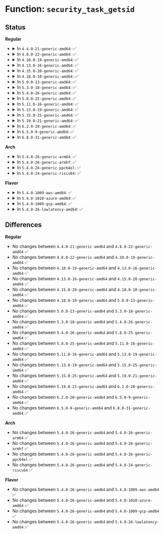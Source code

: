 # Function: <code>security_task_getsid</code>

## Status
<b>Regular</b>
<ul>
<li>
<details>
<summary>In <code>4.4.0-21-generic-amd64</code>: ✅</summary>

```c
int security_task_getsid(struct task_struct * p)
```

```json
{
  "name": "security_task_getsid",
  "collision_type": "Unique Global",
  "inline_type": "No",
  "funcs": [
    {
      "addr": 18446744071582246224,
      "name": "security_task_getsid",
      "external": true,
      "loc": "security/security.c:939",
      "file": "security/security.c",
      "inline": "seen, unknown",
      "caller_inline": [],
      "caller_func": [
        "kernel/sys.c:SyS_getsid"
      ]
    }
  ],
  "symbols": [
    {
      "addr": 18446744071582246224,
      "name": "security_task_getsid",
      "section": ".text",
      "bind": "STB_GLOBAL",
      "size": 67
    }
  ]
}
```
</details>
</li>
<li>
<details>
<summary>In <code>4.8.0-22-generic-amd64</code>: ✅</summary>

```c
int security_task_getsid(struct task_struct * p)
```

```json
{
  "name": "security_task_getsid",
  "collision_type": "Unique Global",
  "inline_type": "No",
  "funcs": [
    {
      "addr": 18446744071582464864,
      "name": "security_task_getsid",
      "external": true,
      "loc": "security/security.c:963",
      "file": "security/security.c",
      "inline": "seen, unknown",
      "caller_inline": [],
      "caller_func": [
        "kernel/sys.c:SyS_getsid"
      ]
    }
  ],
  "symbols": [
    {
      "addr": 18446744071582464864,
      "name": "security_task_getsid",
      "section": ".text",
      "bind": "STB_GLOBAL",
      "size": 67
    }
  ]
}
```
</details>
</li>
<li>
<details>
<summary>In <code>4.10.0-19-generic-amd64</code>: ✅</summary>

```c
int security_task_getsid(struct task_struct * p)
```

```json
{
  "name": "security_task_getsid",
  "collision_type": "Unique Global",
  "inline_type": "No",
  "funcs": [
    {
      "addr": 18446744071582557328,
      "name": "security_task_getsid",
      "external": true,
      "loc": "security/security.c:984",
      "file": "security/security.c",
      "inline": "seen, unknown",
      "caller_inline": [],
      "caller_func": [
        "kernel/sys.c:SyS_getsid"
      ]
    }
  ],
  "symbols": [
    {
      "addr": 18446744071582557328,
      "name": "security_task_getsid",
      "section": ".text",
      "bind": "STB_GLOBAL",
      "size": 67
    }
  ]
}
```
</details>
</li>
<li>
<details>
<summary>In <code>4.13.0-16-generic-amd64</code>: ✅</summary>

```c
int security_task_getsid(struct task_struct * p)
```

```json
{
  "name": "security_task_getsid",
  "collision_type": "Unique Global",
  "inline_type": "No",
  "funcs": [
    {
      "addr": 18446744071582644608,
      "name": "security_task_getsid",
      "external": true,
      "loc": "security/security.c:1621",
      "file": "security/security.c",
      "inline": "seen, unknown",
      "caller_inline": [],
      "caller_func": [
        "kernel/sys.c:SyS_getsid"
      ]
    }
  ],
  "symbols": [
    {
      "addr": 18446744071582644608,
      "name": "security_task_getsid",
      "section": ".text",
      "bind": "STB_GLOBAL",
      "size": 67
    }
  ]
}
```
</details>
</li>
<li>
<details>
<summary>In <code>4.15.0-20-generic-amd64</code>: ✅</summary>

```c
int security_task_getsid(struct task_struct * p)
```

```json
{
  "name": "security_task_getsid",
  "collision_type": "Unique Global",
  "inline_type": "No",
  "funcs": [
    {
      "addr": 18446744071582799232,
      "name": "security_task_getsid",
      "external": true,
      "loc": "security/security.c:1583",
      "file": "security/security.c",
      "inline": "seen, unknown",
      "caller_inline": [],
      "caller_func": [
        "kernel/sys.c:SyS_getsid"
      ]
    }
  ],
  "symbols": [
    {
      "addr": 18446744071582799232,
      "name": "security_task_getsid",
      "section": ".text",
      "bind": "STB_GLOBAL",
      "size": 73
    }
  ]
}
```
</details>
</li>
<li>
<details>
<summary>In <code>4.18.0-10-generic-amd64</code>: ✅</summary>

```c
int security_task_getsid(struct task_struct * p)
```

```json
{
  "name": "security_task_getsid",
  "collision_type": "Unique Global",
  "inline_type": "No",
  "funcs": [
    {
      "addr": 18446744071582995984,
      "name": "security_task_getsid",
      "external": true,
      "loc": "security/security.c:1087",
      "file": "security/security.c",
      "inline": "seen, unknown",
      "caller_inline": [],
      "caller_func": [
        "kernel/sys.c:__ia32_sys_getsid",
        "kernel/sys.c:__x64_sys_getsid"
      ]
    }
  ],
  "symbols": [
    {
      "addr": 18446744071582995984,
      "name": "security_task_getsid",
      "section": ".text",
      "bind": "STB_GLOBAL",
      "size": 58
    }
  ]
}
```
</details>
</li>
<li>
<details>
<summary>In <code>5.0.0-13-generic-amd64</code>: ✅</summary>

```c
int security_task_getsid(struct task_struct * p)
```

```json
{
  "name": "security_task_getsid",
  "collision_type": "Unique Global",
  "inline_type": "No",
  "funcs": [
    {
      "addr": 18446744071583108160,
      "name": "security_task_getsid",
      "external": true,
      "loc": "security/security.c:1695",
      "file": "security/security.c",
      "inline": "seen, unknown",
      "caller_inline": [],
      "caller_func": [
        "kernel/sys.c:__ia32_sys_getsid",
        "kernel/sys.c:__x64_sys_getsid"
      ]
    }
  ],
  "symbols": [
    {
      "addr": 18446744071583108160,
      "name": "security_task_getsid",
      "section": ".text",
      "bind": "STB_GLOBAL",
      "size": 58
    }
  ]
}
```
</details>
</li>
<li>
<details>
<summary>In <code>5.3.0-18-generic-amd64</code>: ✅</summary>

```c
int security_task_getsid(struct task_struct * p)
```

```json
{
  "name": "security_task_getsid",
  "collision_type": "Unique Global",
  "inline_type": "No",
  "funcs": [
    {
      "addr": 18446744071583294480,
      "name": "security_task_getsid",
      "external": true,
      "loc": "security/security.c:1714",
      "file": "security/security.c",
      "inline": "seen, unknown",
      "caller_inline": [],
      "caller_func": [
        "kernel/sys.c:__ia32_sys_getsid",
        "kernel/sys.c:__x64_sys_getsid"
      ]
    }
  ],
  "symbols": [
    {
      "addr": 18446744071583294480,
      "name": "security_task_getsid",
      "section": ".text",
      "bind": "STB_GLOBAL",
      "size": 65
    }
  ]
}
```
</details>
</li>
<li>
<details>
<summary>In <code>5.4.0-26-generic-amd64</code>: ✅</summary>

```c
int security_task_getsid(struct task_struct * p)
```

```json
{
  "name": "security_task_getsid",
  "collision_type": "Unique Global",
  "inline_type": "No",
  "funcs": [
    {
      "addr": 18446744071583399552,
      "name": "security_task_getsid",
      "external": true,
      "loc": "security/security.c:1753",
      "file": "security/security.c",
      "inline": "seen, unknown",
      "caller_inline": [],
      "caller_func": [
        "kernel/sys.c:__ia32_sys_getsid",
        "kernel/sys.c:__x64_sys_getsid"
      ]
    }
  ],
  "symbols": [
    {
      "addr": 18446744071583399552,
      "name": "security_task_getsid",
      "section": ".text",
      "bind": "STB_GLOBAL",
      "size": 58
    }
  ]
}
```
</details>
</li>
<li>
<details>
<summary>In <code>5.8.0-25-generic-amd64</code>: ✅</summary>

```c
int security_task_getsid(struct task_struct * p)
```

```json
{
  "name": "security_task_getsid",
  "collision_type": "Unique Global",
  "inline_type": "No",
  "funcs": [
    {
      "addr": 18446744071583739152,
      "name": "security_task_getsid",
      "external": true,
      "loc": "security/security.c:1943",
      "file": "security/security.c",
      "inline": "seen, unknown",
      "caller_inline": [],
      "caller_func": [
        "kernel/sys.c:__ia32_sys_getsid",
        "kernel/sys.c:__x64_sys_getsid"
      ]
    }
  ],
  "symbols": [
    {
      "addr": 18446744071583739152,
      "name": "security_task_getsid",
      "section": ".text",
      "bind": "STB_GLOBAL",
      "size": 58
    }
  ]
}
```
</details>
</li>
<li>
<details>
<summary>In <code>5.11.0-16-generic-amd64</code>: ✅</summary>

```c
int security_task_getsid(struct task_struct * p)
```

```json
{
  "name": "security_task_getsid",
  "collision_type": "Unique Global",
  "inline_type": "No",
  "funcs": [
    {
      "addr": 18446744071583859472,
      "name": "security_task_getsid",
      "external": true,
      "loc": "security/security.c:1960",
      "file": "security/security.c",
      "inline": "seen, unknown",
      "caller_inline": [],
      "caller_func": [
        "kernel/sys.c:__ia32_sys_getsid",
        "kernel/sys.c:__x64_sys_getsid"
      ]
    }
  ],
  "symbols": [
    {
      "addr": 18446744071583859472,
      "name": "security_task_getsid",
      "section": ".text",
      "bind": "STB_GLOBAL",
      "size": 58
    }
  ]
}
```
</details>
</li>
<li>
<details>
<summary>In <code>5.13.0-19-generic-amd64</code>: ✅</summary>

```c
int security_task_getsid(struct task_struct * p)
```

```json
{
  "name": "security_task_getsid",
  "collision_type": "Unique Global",
  "inline_type": "No",
  "funcs": [
    {
      "addr": 18446744071583885648,
      "name": "security_task_getsid",
      "external": true,
      "loc": "security/security.c:2010",
      "file": "security/security.c",
      "inline": "seen, unknown",
      "caller_inline": [],
      "caller_func": [
        "kernel/sys.c:__ia32_sys_getsid",
        "kernel/sys.c:__x64_sys_getsid"
      ]
    }
  ],
  "symbols": [
    {
      "addr": 18446744071583885648,
      "name": "security_task_getsid",
      "section": ".text",
      "bind": "STB_GLOBAL",
      "size": 58
    }
  ]
}
```
</details>
</li>
<li>
<details>
<summary>In <code>5.15.0-25-generic-amd64</code>: ✅</summary>

```c
int security_task_getsid(struct task_struct * p)
```

```json
{
  "name": "security_task_getsid",
  "collision_type": "Unique Global",
  "inline_type": "No",
  "funcs": [
    {
      "addr": 18446744071584249360,
      "name": "security_task_getsid",
      "external": true,
      "loc": "security/security.c:2018",
      "file": "security/security.c",
      "inline": "seen, unknown",
      "caller_inline": [],
      "caller_func": [
        "kernel/sys.c:__ia32_sys_getsid",
        "kernel/sys.c:__x64_sys_getsid"
      ]
    }
  ],
  "symbols": [
    {
      "addr": 18446744071584249360,
      "name": "security_task_getsid",
      "section": ".text",
      "bind": "STB_GLOBAL",
      "size": 58
    }
  ]
}
```
</details>
</li>
<li>
<details>
<summary>In <code>5.19.0-21-generic-amd64</code>: ✅</summary>

```c
int security_task_getsid(struct task_struct * p)
```

```json
{
  "name": "security_task_getsid",
  "collision_type": "Unique Global",
  "inline_type": "No",
  "funcs": [
    {
      "addr": 18446744071584859184,
      "name": "security_task_getsid",
      "external": true,
      "loc": "security/security.c:2023",
      "file": "security/security.c",
      "inline": "seen, unknown",
      "caller_inline": [],
      "caller_func": [
        "kernel/sys.c:__ia32_sys_getsid",
        "kernel/sys.c:__x64_sys_getsid"
      ]
    }
  ],
  "symbols": [
    {
      "addr": 18446744071584859184,
      "name": "security_task_getsid",
      "section": ".text",
      "bind": "STB_GLOBAL",
      "size": 77
    }
  ]
}
```
</details>
</li>
<li>
<details>
<summary>In <code>6.2.0-20-generic-amd64</code>: ✅</summary>

```c
int security_task_getsid(struct task_struct * p)
```

```json
{
  "name": "security_task_getsid",
  "collision_type": "Unique Global",
  "inline_type": "No",
  "funcs": [
    {
      "addr": 18446744071585563696,
      "name": "security_task_getsid",
      "external": true,
      "loc": "security/security.c:2075",
      "file": "security/security.c",
      "inline": "seen, unknown",
      "caller_inline": [],
      "caller_func": [
        "kernel/sys.c:__ia32_sys_getsid",
        "kernel/sys.c:__x64_sys_getsid"
      ]
    }
  ],
  "symbols": [
    {
      "addr": 18446744071585563696,
      "name": "security_task_getsid",
      "section": ".text",
      "bind": "STB_GLOBAL",
      "size": 77
    }
  ]
}
```
</details>
</li>
<li>
<details>
<summary>In <code>6.5.0-9-generic-amd64</code>: ✅</summary>

```c
int security_task_getsid(struct task_struct * p)
```

```json
{
  "name": "security_task_getsid",
  "collision_type": "Unique Global",
  "inline_type": "No",
  "funcs": [
    {
      "addr": 18446744071585794688,
      "name": "security_task_getsid",
      "external": true,
      "loc": "security/security.c:3376",
      "file": "security/security.c",
      "inline": "seen, unknown",
      "caller_inline": [],
      "caller_func": [
        "kernel/sys.c:__ia32_sys_getsid",
        "kernel/sys.c:__x64_sys_getsid"
      ]
    }
  ],
  "symbols": [
    {
      "addr": 18446744071585794688,
      "name": "security_task_getsid",
      "section": ".text",
      "bind": "STB_GLOBAL",
      "size": 77
    }
  ]
}
```
</details>
</li>
<li>
<details>
<summary>In <code>6.8.0-31-generic-amd64</code>: ✅</summary>

```c
int security_task_getsid(struct task_struct * p)
```

```json
{
  "name": "security_task_getsid",
  "collision_type": "Unique Global",
  "inline_type": "No",
  "funcs": [
    {
      "addr": 18446744071586042960,
      "name": "security_task_getsid",
      "external": true,
      "loc": "security/security.c:3448",
      "file": "security/security.c",
      "inline": "seen, unknown",
      "caller_inline": [],
      "caller_func": [
        "kernel/sys.c:__ia32_sys_getsid",
        "kernel/sys.c:__x64_sys_getsid"
      ]
    }
  ],
  "symbols": [
    {
      "addr": 18446744071586042960,
      "name": "security_task_getsid",
      "section": ".text",
      "bind": "STB_GLOBAL",
      "size": 77
    }
  ]
}
```
</details>
</li>
</ul>
<b>Arch</b>
<ul>
<li>
<details>
<summary>In <code>5.4.0-26-generic-arm64</code>: ✅</summary>

```c
int security_task_getsid(struct task_struct * p)
```

```json
{
  "name": "security_task_getsid",
  "collision_type": "Unique Global",
  "inline_type": "No",
  "funcs": [
    {
      "addr": 18446603336495152072,
      "name": "security_task_getsid",
      "external": true,
      "loc": "security/security.c:1753",
      "file": "security/security.c",
      "inline": "seen, unknown",
      "caller_inline": [],
      "caller_func": [
        "kernel/sys.c:__arm64_sys_getsid"
      ]
    }
  ],
  "symbols": [
    {
      "addr": 18446603336495152072,
      "name": "security_task_getsid",
      "section": ".text",
      "bind": "STB_GLOBAL",
      "size": 80
    }
  ]
}
```
</details>
</li>
<li>
<details>
<summary>In <code>5.4.0-26-generic-armhf</code>: ✅</summary>

```c
int security_task_getsid(struct task_struct * p)
```

```json
{
  "name": "security_task_getsid",
  "collision_type": "Unique Global",
  "inline_type": "No",
  "funcs": [
    {
      "addr": 3228539676,
      "name": "security_task_getsid",
      "external": true,
      "loc": "security/security.c:1753",
      "file": "security/security.c",
      "inline": "seen, unknown",
      "caller_inline": [],
      "caller_func": [
        "kernel/sys.c:__se_sys_getsid"
      ]
    }
  ],
  "symbols": [
    {
      "addr": 3228539676,
      "name": "security_task_getsid",
      "section": ".text",
      "bind": "STB_GLOBAL",
      "size": 84
    }
  ]
}
```
</details>
</li>
<li>
<details>
<summary>In <code>5.4.0-26-generic-ppc64el</code>: ✅</summary>

```c
int security_task_getsid(struct task_struct * p)
```

```json
{
  "name": "security_task_getsid",
  "collision_type": "Unique Global",
  "inline_type": "No",
  "funcs": [
    {
      "addr": 13835058055289078048,
      "name": "security_task_getsid",
      "external": true,
      "loc": "security/security.c:1753",
      "file": "security/security.c",
      "inline": "seen, unknown",
      "caller_inline": [],
      "caller_func": [
        "kernel/sys.c:__se_sys_getsid"
      ]
    }
  ],
  "symbols": [
    {
      "addr": 13835058055289078048,
      "name": "security_task_getsid",
      "section": ".text",
      "bind": "STB_GLOBAL",
      "size": 168
    }
  ]
}
```
</details>
</li>
<li>
<details>
<summary>In <code>5.4.0-24-generic-riscv64</code>: ✅</summary>

```c
int security_task_getsid(struct task_struct * p)
```

```json
{
  "name": "security_task_getsid",
  "collision_type": "Unique Global",
  "inline_type": "No",
  "funcs": [
    {
      "addr": 18446743936274399132,
      "name": "security_task_getsid",
      "external": true,
      "loc": "security/security.c:1753",
      "file": "security/security.c",
      "inline": "seen, unknown",
      "caller_inline": [],
      "caller_func": [
        "kernel/sys.c:__se_sys_getsid"
      ]
    }
  ],
  "symbols": [
    {
      "addr": 18446743936274399132,
      "name": "security_task_getsid",
      "section": ".text",
      "bind": "STB_GLOBAL",
      "size": 60
    }
  ]
}
```
</details>
</li>
</ul>
<b>Flavor</b>
<ul>
<li>
<details>
<summary>In <code>5.4.0-1009-aws-amd64</code>: ✅</summary>

```c
int security_task_getsid(struct task_struct * p)
```

```json
{
  "name": "security_task_getsid",
  "collision_type": "Unique Global",
  "inline_type": "No",
  "funcs": [
    {
      "addr": 18446744071583368288,
      "name": "security_task_getsid",
      "external": true,
      "loc": "security/security.c:1753",
      "file": "security/security.c",
      "inline": "seen, unknown",
      "caller_inline": [],
      "caller_func": [
        "kernel/sys.c:__ia32_sys_getsid",
        "kernel/sys.c:__x64_sys_getsid"
      ]
    }
  ],
  "symbols": [
    {
      "addr": 18446744071583368288,
      "name": "security_task_getsid",
      "section": ".text",
      "bind": "STB_GLOBAL",
      "size": 58
    }
  ]
}
```
</details>
</li>
<li>
<details>
<summary>In <code>5.4.0-1010-azure-amd64</code>: ✅</summary>

```c
int security_task_getsid(struct task_struct * p)
```

```json
{
  "name": "security_task_getsid",
  "collision_type": "Unique Global",
  "inline_type": "No",
  "funcs": [
    {
      "addr": 18446744071583305392,
      "name": "security_task_getsid",
      "external": true,
      "loc": "security/security.c:1753",
      "file": "security/security.c",
      "inline": "seen, unknown",
      "caller_inline": [],
      "caller_func": [
        "kernel/sys.c:__ia32_sys_getsid",
        "kernel/sys.c:__x64_sys_getsid"
      ]
    }
  ],
  "symbols": [
    {
      "addr": 18446744071583305392,
      "name": "security_task_getsid",
      "section": ".text",
      "bind": "STB_GLOBAL",
      "size": 58
    }
  ]
}
```
</details>
</li>
<li>
<details>
<summary>In <code>5.4.0-1009-gcp-amd64</code>: ✅</summary>

```c
int security_task_getsid(struct task_struct * p)
```

```json
{
  "name": "security_task_getsid",
  "collision_type": "Unique Global",
  "inline_type": "No",
  "funcs": [
    {
      "addr": 18446744071583352064,
      "name": "security_task_getsid",
      "external": true,
      "loc": "security/security.c:1753",
      "file": "security/security.c",
      "inline": "seen, unknown",
      "caller_inline": [],
      "caller_func": [
        "kernel/sys.c:__ia32_sys_getsid",
        "kernel/sys.c:__x64_sys_getsid"
      ]
    }
  ],
  "symbols": [
    {
      "addr": 18446744071583352064,
      "name": "security_task_getsid",
      "section": ".text",
      "bind": "STB_GLOBAL",
      "size": 58
    }
  ]
}
```
</details>
</li>
<li>
<details>
<summary>In <code>5.4.0-26-lowlatency-amd64</code>: ✅</summary>

```c
int security_task_getsid(struct task_struct * p)
```

```json
{
  "name": "security_task_getsid",
  "collision_type": "Unique Global",
  "inline_type": "No",
  "funcs": [
    {
      "addr": 18446744071583447248,
      "name": "security_task_getsid",
      "external": true,
      "loc": "security/security.c:1753",
      "file": "security/security.c",
      "inline": "seen, unknown",
      "caller_inline": [],
      "caller_func": [
        "kernel/sys.c:__ia32_sys_getsid",
        "kernel/sys.c:__x64_sys_getsid"
      ]
    }
  ],
  "symbols": [
    {
      "addr": 18446744071583447248,
      "name": "security_task_getsid",
      "section": ".text",
      "bind": "STB_GLOBAL",
      "size": 58
    }
  ]
}
```
</details>
</li>
</ul>

## Differences
<b>Regular</b>
<ul>
<li>
No changes between <code>4.4.0-21-generic-amd64</code> and <code>4.8.0-22-generic-amd64</code> ✅
</li>
<li>
No changes between <code>4.8.0-22-generic-amd64</code> and <code>4.10.0-19-generic-amd64</code> ✅
</li>
<li>
No changes between <code>4.10.0-19-generic-amd64</code> and <code>4.13.0-16-generic-amd64</code> ✅
</li>
<li>
No changes between <code>4.13.0-16-generic-amd64</code> and <code>4.15.0-20-generic-amd64</code> ✅
</li>
<li>
No changes between <code>4.15.0-20-generic-amd64</code> and <code>4.18.0-10-generic-amd64</code> ✅
</li>
<li>
No changes between <code>4.18.0-10-generic-amd64</code> and <code>5.0.0-13-generic-amd64</code> ✅
</li>
<li>
No changes between <code>5.0.0-13-generic-amd64</code> and <code>5.3.0-18-generic-amd64</code> ✅
</li>
<li>
No changes between <code>5.3.0-18-generic-amd64</code> and <code>5.4.0-26-generic-amd64</code> ✅
</li>
<li>
No changes between <code>5.4.0-26-generic-amd64</code> and <code>5.8.0-25-generic-amd64</code> ✅
</li>
<li>
No changes between <code>5.8.0-25-generic-amd64</code> and <code>5.11.0-16-generic-amd64</code> ✅
</li>
<li>
No changes between <code>5.11.0-16-generic-amd64</code> and <code>5.13.0-19-generic-amd64</code> ✅
</li>
<li>
No changes between <code>5.13.0-19-generic-amd64</code> and <code>5.15.0-25-generic-amd64</code> ✅
</li>
<li>
No changes between <code>5.15.0-25-generic-amd64</code> and <code>5.19.0-21-generic-amd64</code> ✅
</li>
<li>
No changes between <code>5.19.0-21-generic-amd64</code> and <code>6.2.0-20-generic-amd64</code> ✅
</li>
<li>
No changes between <code>6.2.0-20-generic-amd64</code> and <code>6.5.0-9-generic-amd64</code> ✅
</li>
<li>
No changes between <code>6.5.0-9-generic-amd64</code> and <code>6.8.0-31-generic-amd64</code> ✅
</li>
</ul>
<b>Arch</b>
<ul>
<li>
No changes between <code>5.4.0-26-generic-amd64</code> and <code>5.4.0-26-generic-arm64</code> ✅
</li>
<li>
No changes between <code>5.4.0-26-generic-amd64</code> and <code>5.4.0-26-generic-armhf</code> ✅
</li>
<li>
No changes between <code>5.4.0-26-generic-amd64</code> and <code>5.4.0-26-generic-ppc64el</code> ✅
</li>
<li>
No changes between <code>5.4.0-26-generic-amd64</code> and <code>5.4.0-24-generic-riscv64</code> ✅
</li>
</ul>
<b>Flavor</b>
<ul>
<li>
No changes between <code>5.4.0-26-generic-amd64</code> and <code>5.4.0-1009-aws-amd64</code> ✅
</li>
<li>
No changes between <code>5.4.0-26-generic-amd64</code> and <code>5.4.0-1010-azure-amd64</code> ✅
</li>
<li>
No changes between <code>5.4.0-26-generic-amd64</code> and <code>5.4.0-1009-gcp-amd64</code> ✅
</li>
<li>
No changes between <code>5.4.0-26-generic-amd64</code> and <code>5.4.0-26-lowlatency-amd64</code> ✅
</li>
</ul>
